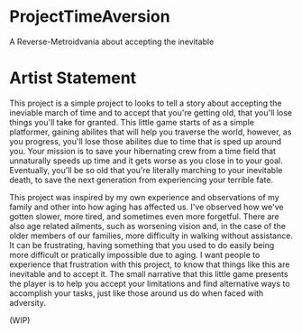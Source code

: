 # ProjectTimeAversion
A Reverse-Metroidvania about accepting the inevitable

# Artist Statement
This project is a simple project to looks to tell a story about accepting the ineviable march of time and to accept that you're getting old, that you'll lose things
you'll take for granted. This little game starts of as a simple platformer, gaining abilites that will help you traverse the world, however, as you progress, you'll 
lose those abilites due to time that is sped up around you. Your mission is to save your hibernating crew from a time field that unnaturally speeds up time and it gets worse as you close in to your goal.
Eventually, you'll be so old that you're literally marching to your inevitable death, to save the next generation from experiencing your terrible fate. 

This project was inspired by my own experience and observations of my family and other into how aging has affected us. I've observed how we've gotten slower, more tired, and sometimes even
more forgetful. There are also age related ailments, such as worsening vision and, in the case of the older members of our families, more difficulty in walking without assistance.
It can be frustrating, having something that you used to do easily being more difficult or pratically impossible due to aging. I want people to experience that frustration with this project,
to know that things like this are inevitable and to accept it. The small narrative that this little game presents the player is to help you accept your limitations
and find alternative ways to accomplish your tasks, just like those around us do when faced with adversity. 

(WIP)
